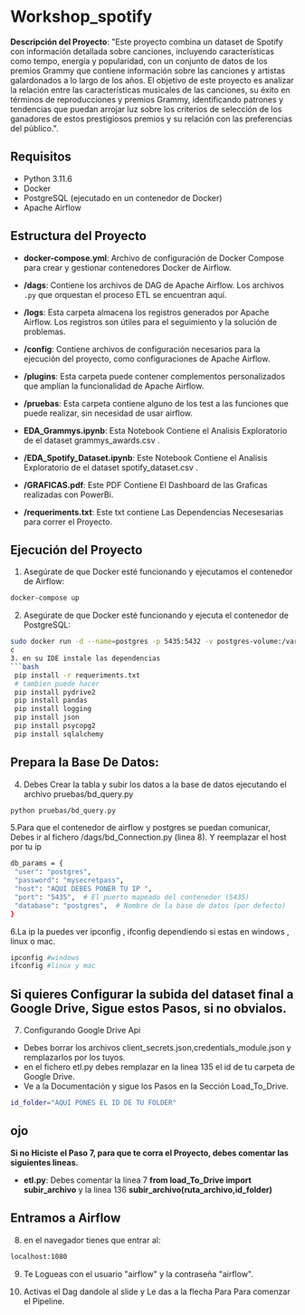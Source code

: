 # Workshop_spotify

**Descripción del Proyecto**: "Este proyecto combina un dataset de Spotify con información detallada sobre canciones, incluyendo características como tempo, energía y popularidad, con un conjunto de datos de los premios Grammy que contiene información sobre las canciones y artistas galardonados a lo largo de los años. El objetivo de este proyecto es analizar la relación entre las características musicales de las canciones, su éxito en términos de reproducciones y premios Grammy, identificando patrones y tendencias que puedan arrojar luz sobre los criterios de selección de los ganadores de estos prestigiosos premios y su relación con las preferencias del público.".

## Requisitos

- Python 3.11.6
- Docker
- PostgreSQL (ejecutado en un contenedor de Docker)
- Apache Airflow


## Estructura del Proyecto

- **docker-compose.yml**: Archivo de configuración de Docker Compose para crear y gestionar contenedores Docker de Airflow.

- **/dags**: Contiene los archivos de DAG de Apache Airflow. Los archivos `.py` que orquestan el proceso ETL se encuentran aquí.

- **/logs**: Esta carpeta almacena los registros generados por Apache Airflow. Los registros son útiles para el seguimiento y la solución de problemas.

- **/config**: Contiene archivos de configuración necesarios para la ejecución del proyecto, como configuraciones de Apache Airflow.

- **/plugins**: Esta carpeta puede contener complementos personalizados que amplían la funcionalidad de Apache Airflow.

- **/pruebas**: Esta carpeta contiene alguno de los test a las funciones que puede realizar, sin necesidad de usar airflow.

- **EDA_Grammys.ipynb**: Esta Notebook Contiene el Analisis Exploratorio de el dataset grammys_awards.csv .

- **/EDA_Spotify_Dataset.ipynb**:  Este Notebook Contiene el Analisis Exploratorio de el dataset spotify_dataset.csv .

- **/GRAFICAS.pdf**: Este PDF Contiene El Dashboard de las Graficas realizadas con PowerBi.

- **/requeriments.txt**: Este txt contiene Las Dependencias Necesesarias para correr el Proyecto.

## Ejecución del Proyecto

1. Asegúrate de que Docker esté funcionando y ejecutamos el contenedor de Airflow:

```bash
docker-compose up 
```

2. Asegúrate de que Docker esté funcionando y ejecuta el contenedor de PostgreSQL:
```bash
sudo docker run -d --name=postgres -p 5435:5432 -v postgres-volume:/var/lib/postgresql/data -e POSTGRES_PASSWORD=mysecretpass postgres
c
3. en su IDE instale las dependencias
```bash
 pip install -r requeriments.txt
 # tambien puede hacer 
 pip install pydrive2 
 pip install pandas
 pip install logging 
 pip install json
 pip install psycopg2
 pip install sqlalchemy
```
## Prepara la Base De Datos:
4. Debes Crear la tabla y subir los datos a la base de datos ejecutando el archivo pruebas/bd_query.py
 ```bash
python pruebas/bd_query.py
```

5.Para que el contenedor de airflow y postgres se puedan comunicar, Debes ir al fichero /dags/bd_Connection.py (linea 8). Y  reemplazar el host por tu ip
   ```bash
db_params = {
    "user": "postgres",
    "password": "mysecretpass",
    "host": "AQUI DEBES PONER TU IP ",
    "port": "5435",  # El puerto mapeado del contenedor (5435)
    "database": "postgres",  # Nombre de la base de datos (por defecto)
}
```
6.La ip la puedes ver ipconfig , ifconfig dependiendo si estas en windows , linux o mac.
 ```bash
ipconfig #windows
ifconfig #linux y mac
```
## Si quieres Configurar la subida del dataset final a Google Drive, Sigue estos Pasos, si no obvialos.
7. Configurando Google Drive Api
- Debes borrar los archivos client_secrets.json,credentials_module.json y remplazarlos por los tuyos.
- en el fichero etl.py debes remplazar en la linea 135 el id de tu carpeta de Google Drive.
- Ve a la Documentación y sigue los Pasos en la Sección Load_To_Drive.
```bash
id_folder="AQUI PONES EL ID DE TU FOLDER"
```
 ## ojo 
 **Si no Hiciste el Paso 7, para que te corra el Proyecto, debes comentar las siguientes lineas.**

 - **etl.py**:  Debes comentar la linea 7 **from load_To_Drive import subir_archivo** y la linea 136 **subir_archivo(ruta_archivo,id_folder)**

## Entramos a Airflow
8. en el navegador tienes que entrar al:
 ```bash
 localhost:1080
```
9. Te Logueas con el usuario "airflow" y la contraseña "airflow".

10. Activas el Dag dandole al slide y Le das a la flecha Para Para comenzar el Pipeline.
